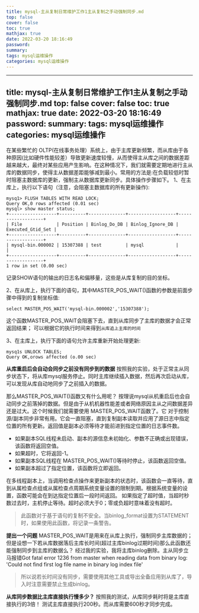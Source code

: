 ```yaml
---
title: mysql-主从复制日常维护工作1主从复制之手动强制同步.md
top: false
cover: false
toc: true
mathjax: true
date: 2022-03-20 18:16:49
password:
summary:
tags: mysql运维操作
categories: mysql运维操作
---
```

---
title: mysql-主从复制日常维护工作1主从复制之手动强制同步.md
top: false
cover: false
toc: true
mathjax: true
date: 2022-03-20 18:16:49
password:
summary:
tags: mysql运维操作
categories: mysql运维操作
---
在某些繁忙的 OLTP(在线事务处理）系统上，由于主库更新频繁，而从库由于各种原因(比如硬件性能较差）导致更新速度较慢，从而使得主从库之间的数据差距越来越大，最终对某些应用产生影响。在这种情况下，我们就需要定期地进行主从库的数据同步，使得主从数据差距能够减到最小。常用的方法是:在负载较低时暂时阻塞主数据库的更新，强制主从数据库更新同步。具体操作步骤如下。
1、在主库上，执行以下语句（注意，会阻塞主数据库的所有更新操作):
~~~
mysq1> FLUSH TABLES WITH READ LOCK;
Query OK,0 rows affected (0.01 sec)
mysql> show master status;
+------------------+----------+--------------+------------------+-------------------+
| File             | Position | Binlog_Do_DB | Binlog_Ignore_DB | Executed_Gtid_Set |
+------------------+----------+--------------+------------------+-------------------+
| mysql-bin.000002 | 15307388 | test         | mysql            |                   |
+------------------+----------+--------------+------------------+-------------------+
1 row in set (0.00 sec)
~~~
记录SHOW语句的输出的日志名和偏移量，这些是从库复制的目的坐标。

2、在从库上，执行下面的语句，其中MASTER_POS_WAIT()函数的参数是前面步骤中得到的复制坐标值:
~~~
select MASTER_POS_WAIT('mysql-bin.000002','15307388');
~~~
这个函数MASTER_POS_WAIT会阻塞下去，直到从库同步了主库的数据才会正常返回结果；
可以根据它的执行时间来得到`从库追上主库的时间`

3、在主库上，执行下面的语句允许主库重新开始处理更新:
~~~
mysq1s UNLOCK TABLES;
Query OK,orows affected (o.00 sec)
~~~


**从库重启后会自动会同步之前没有同步到的数据**
按照我的实验，处于正常主从同步状态下，将从库mysql服务停止。同时主库继续插入数据，然后再次启动从库，可以发现从库自动地同步了之前插入的数据。


那么MASTER_POS_WAIT()函数又有什么用呢？
按理说mysql从机重启后也会自动同步之前落掉的数据。但是由于从机机器性能差或者网络原因主从之间数据差异还是过大。这个时候我们就需要使用 MASTER_POS_WAIT函数了。它 对于控制源/副本同步非常有用。它会一直阻塞，直到复制副本读取并应用了源日志中指定位置的所有更新。返回值是副本必须等待才能前进到指定位置的日志事件数。
- 如果副本SQL线程未启动、副本的源信息未初始化、参数不正确或出现错误，该函数将返回空值。
- 如果超时，它将返回-1。
- 如果副本SQL线程在 MASTER_POS_WAIT()等待时停止，该函数返回空值。
- 如果副本超过了指定位置，该函数将立即返回。 

在多线程副本上，当调用检查点操作来更新副本的状态时，该函数会一直等待，直到从属检查点组或从属检查点周期系统变量设置的限制到期。根据系统变量的设置，函数可能会在到达指定位置后一段时间返回。 如果指定了超时值，当超时秒数过去时，主机停止等待。超时必须大于0；零或负超时意味着没有超时。

>此函数对于基于语句的复制不安全。当binlog_format设置为STATEMENT时，如果使用此函数，将记录一条警告。

**提出一个问题**
MASTER_POS_WAIT是用来在从库上执行，强制同步主库数据的；但是设想一下若从库数据落后主库长时间(超过主库binlog过期时间)那么此函数还能强制同步到主库的数据么？
经过我的实验，我将主库binlog删除。主从同步立马报错Got fatal error 1236 from master when reading data from binary log: 'Could not find first log file name in binary log index file'
>所以说若长时间没有同步，需要使用其他工具或导出全备应用到从库了，导入时注意需要禁止生成binlog。


**从库同步数据比主库直接执行慢多少？**
按照我的测试，从库同步耗时将是主库直接执行的3倍！
测试主库直接执行200秒。而从库需要600秒才同步完成。
